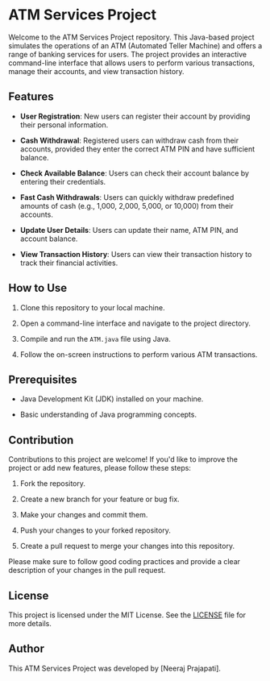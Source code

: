 # ATM Services Project

Welcome to the ATM Services Project repository. This Java-based project simulates the operations of an ATM (Automated Teller Machine) and offers a range of banking services for users. The project provides an interactive command-line interface that allows users to perform various transactions, manage their accounts, and view transaction history.

## Features

- **User Registration**: New users can register their account by providing their personal information.

- **Cash Withdrawal**: Registered users can withdraw cash from their accounts, provided they enter the correct ATM PIN and have sufficient balance.

- **Check Available Balance**: Users can check their account balance by entering their credentials.

- **Fast Cash Withdrawals**: Users can quickly withdraw predefined amounts of cash (e.g., 1,000, 2,000, 5,000, or 10,000) from their accounts.

- **Update User Details**: Users can update their name, ATM PIN, and account balance.

- **View Transaction History**: Users can view their transaction history to track their financial activities.

## How to Use

1. Clone this repository to your local machine.

2. Open a command-line interface and navigate to the project directory.

3. Compile and run the `ATM.java` file using Java.

4. Follow the on-screen instructions to perform various ATM transactions.

## Prerequisites

- Java Development Kit (JDK) installed on your machine.

- Basic understanding of Java programming concepts.

## Contribution

Contributions to this project are welcome! If you'd like to improve the project or add new features, please follow these steps:

1. Fork the repository.

2. Create a new branch for your feature or bug fix.

3. Make your changes and commit them.

4. Push your changes to your forked repository.

5. Create a pull request to merge your changes into this repository.

Please make sure to follow good coding practices and provide a clear description of your changes in the pull request.

## License

This project is licensed under the MIT License. See the [LICENSE](LICENSE) file for more details.

## Author

This ATM Services Project was developed by [Neeraj Prajapati].

